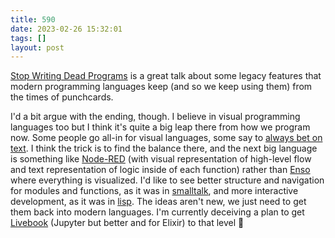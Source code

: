 ```yaml
---
title: 590
date: 2023-02-26 15:32:01
tags: []
layout: post
---
```


[Stop Writing Dead Programs](https://youtu.be/8Ab3ArE8W3s) is a great talk about some legacy features that modern programming languages keep (and so we keep using them) from the times of punchcards.

I'd a bit argue with the ending, though. I believe in visual programming languages too but I think it's quite a big leap there from how we program now. Some people go all-in for visual languages, some say to [always bet on text](https://graydon2.dreamwidth.org/193447.html). I think the trick is to find the balance there, and the next big language is something like [Node-RED](https://nodered.org/) (with visual representation of high-level flow and text representation of logic inside of each function) rather than [Enso](https://enso.org/) where everything is visualized. I'd like to see better structure and navigation for modules and functions, as it was in [smalltalk](https://en.wikipedia.org/wiki/Smalltalk), and more interactive development, as it was in [lisp](https://en.wikipedia.org/wiki/Lisp_(programming_language)). The ideas aren't new, we just need to get them back into modern languages. I'm currently deceiving a plan to get [Livebook](https://livebook.dev/) (Jupyter but better and for Elixir) to that level 🤔
